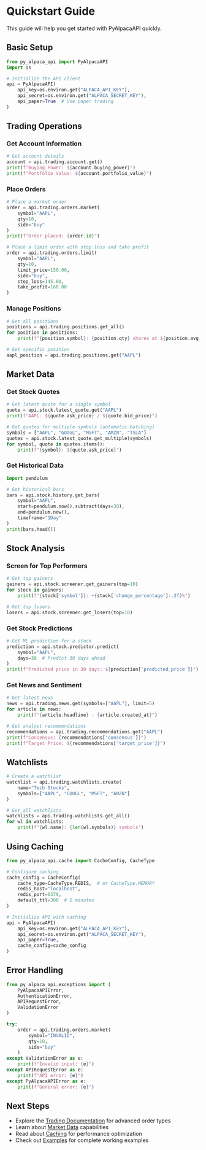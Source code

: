 # Quickstart Guide

This guide will help you get started with PyAlpacaAPI quickly.

## Basic Setup

```python
from py_alpaca_api import PyAlpacaAPI
import os

# Initialize the API client
api = PyAlpacaAPI(
    api_key=os.environ.get("ALPACA_API_KEY"),
    api_secret=os.environ.get("ALPACA_SECRET_KEY"),
    api_paper=True  # Use paper trading
)
```

## Trading Operations

### Get Account Information

```python
# Get account details
account = api.trading.account.get()
print(f"Buying Power: ${account.buying_power}")
print(f"Portfolio Value: ${account.portfolio_value}")
```

### Place Orders

```python
# Place a market order
order = api.trading.orders.market(
    symbol="AAPL",
    qty=10,
    side="buy"
)
print(f"Order placed: {order.id}")

# Place a limit order with stop loss and take profit
order = api.trading.orders.limit(
    symbol="AAPL",
    qty=10,
    limit_price=150.00,
    side="buy",
    stop_loss=145.00,
    take_profit=160.00
)
```

### Manage Positions

```python
# Get all positions
positions = api.trading.positions.get_all()
for position in positions:
    print(f"{position.symbol}: {position.qty} shares at ${position.avg_entry_price}")

# Get specific position
aapl_position = api.trading.positions.get("AAPL")
```

## Market Data

### Get Stock Quotes

```python
# Get latest quote for a single symbol
quote = api.stock.latest_quote.get("AAPL")
print(f"AAPL: ${quote.ask_price} / ${quote.bid_price}")

# Get quotes for multiple symbols (automatic batching)
symbols = ["AAPL", "GOOGL", "MSFT", "AMZN", "TSLA"]
quotes = api.stock.latest_quote.get_multiple(symbols)
for symbol, quote in quotes.items():
    print(f"{symbol}: ${quote.ask_price}")
```

### Get Historical Data

```python
import pendulum

# Get historical bars
bars = api.stock.history.get_bars(
    symbol="AAPL",
    start=pendulum.now().subtract(days=30),
    end=pendulum.now(),
    timeframe="1Day"
)
print(bars.head())
```

## Stock Analysis

### Screen for Top Performers

```python
# Get top gainers
gainers = api.stock.screener.get_gainers(top=10)
for stock in gainers:
    print(f"{stock['symbol']}: +{stock['change_percentage']:.2f}%")

# Get top losers
losers = api.stock.screener.get_losers(top=10)
```

### Get Stock Predictions

```python
# Get ML prediction for a stock
prediction = api.stock.predictor.predict(
    symbol="AAPL",
    days=30  # Predict 30 days ahead
)
print(f"Predicted price in 30 days: ${prediction['predicted_price']}")
```

### Get News and Sentiment

```python
# Get latest news
news = api.trading.news.get(symbols=["AAPL"], limit=5)
for article in news:
    print(f"{article.headline} - {article.created_at}")

# Get analyst recommendations
recommendations = api.trading.recommendations.get("AAPL")
print(f"Consensus: {recommendations['consensus']}")
print(f"Target Price: ${recommendations['target_price']}")
```

## Watchlists

```python
# Create a watchlist
watchlist = api.trading.watchlists.create(
    name="Tech Stocks",
    symbols=["AAPL", "GOOGL", "MSFT", "AMZN"]
)

# Get all watchlists
watchlists = api.trading.watchlists.get_all()
for wl in watchlists:
    print(f"{wl.name}: {len(wl.symbols)} symbols")
```

## Using Caching

```python
from py_alpaca_api.cache import CacheConfig, CacheType

# Configure caching
cache_config = CacheConfig(
    cache_type=CacheType.REDIS,  # or CacheType.MEMORY
    redis_host="localhost",
    redis_port=6379,
    default_ttl=300  # 5 minutes
)

# Initialize API with caching
api = PyAlpacaAPI(
    api_key=os.environ.get("ALPACA_API_KEY"),
    api_secret=os.environ.get("ALPACA_SECRET_KEY"),
    api_paper=True,
    cache_config=cache_config
)
```

## Error Handling

```python
from py_alpaca_api.exceptions import (
    PyAlpacaAPIError,
    AuthenticationError,
    APIRequestError,
    ValidationError
)

try:
    order = api.trading.orders.market(
        symbol="INVALID",
        qty=10,
        side="buy"
    )
except ValidationError as e:
    print(f"Invalid input: {e}")
except APIRequestError as e:
    print(f"API error: {e}")
except PyAlpacaAPIError as e:
    print(f"General error: {e}")
```

## Next Steps

- Explore the [Trading Documentation](trading/index.md) for advanced order types
- Learn about [Market Data](stock/index.md) capabilities
- Read about [Caching](caching.md) for performance optimization
- Check out [Examples](examples/index.md) for complete working examples
